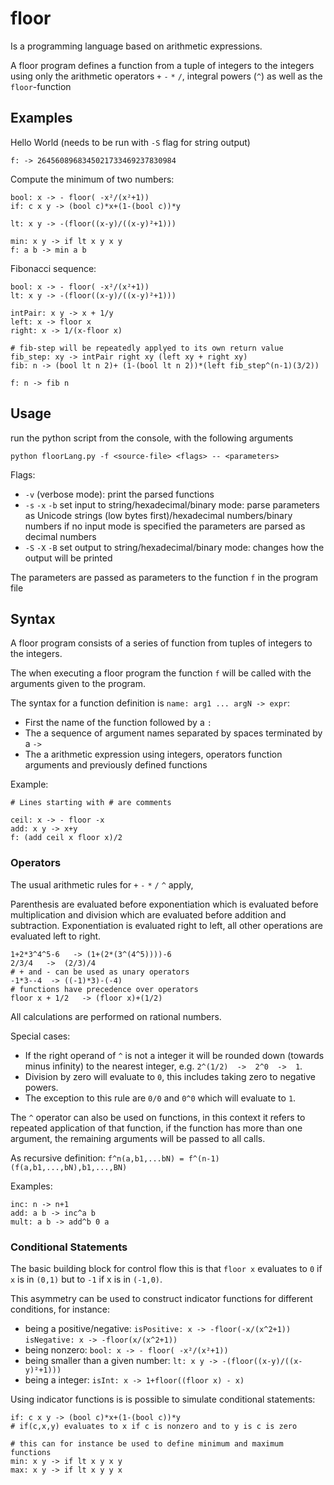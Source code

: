 # floor
Is a programming language based on arithmetic expressions.

A floor program defines a function from a tuple of integers to the integers using only the arithmetic operators `+` `-` `*` `/`, integral powers (`^`) as well as the `floor`-function

## Examples


Hello World (needs to be run with `-S` flag for string output)

```
f: -> 2645608968345021733469237830984
```

Compute the minimum of two numbers:

```
bool: x -> - floor( -x²/(x²+1))
if: c x y -> (bool c)*x+(1-(bool c))*y

lt: x y -> -(floor((x-y)/((x-y)²+1)))

min: x y -> if lt x y x y
f: a b -> min a b
```

Fibonacci sequence:

```
bool: x -> - floor( -x²/(x²+1))
lt: x y -> -(floor((x-y)/((x-y)²+1)))

intPair: x y -> x + 1/y
left: x -> floor x
right: x -> 1/(x-floor x)

# fib-step will be repeatedly applyed to its own return value
fib_step: xy -> intPair right xy (left xy + right xy)
fib: n -> (bool lt n 2)+ (1-(bool lt n 2))*(left fib_step^(n-1)(3/2))

f: n -> fib n
```


## Usage

run the python script from the console, with the following arguments

```
python floorLang.py -f <source-file> <flags> -- <parameters>
```

Flags:

- `-v` (verbose mode): print the parsed functions
- `-s` `-x` `-b` set input to string/hexadecimal/binary mode:
  parse parameters as Unicode strings (low bytes first)/hexadecimal numbers/binary numbers if no input mode is specified the parameters are parsed as decimal numbers
- `-S` `-X` `-B` set output to string/hexadecimal/binary mode:
  changes how the output will be printed

The parameters are passed as parameters to the function `f` in the program file

## Syntax

A floor program consists of a series of function from tuples of integers to the integers.

The when executing a floor program the function `f` will be called with the arguments given to the program.

The syntax for a function definition is `name: arg1 ... argN -> expr`:

- First the name of the function followed by a `:`
- The a sequence of argument names separated by spaces terminated by a `->`
- The a arithmetic expression using integers, operators function arguments and previously defined functions

Example:

```
# Lines starting with # are comments

ceil: x -> - floor -x
add: x y -> x+y
f: (add ceil x floor x)/2
```

### Operators

The usual arithmetic rules for `+` `-` `*` `/` `^` apply,

Parenthesis are evaluated before exponentiation which is evaluated before multiplication and division which are evaluated before addition and subtraction.
Exponentiation is evaluated right to left, all other operations are evaluated left to right.

```
1+2*3^4^5-6   -> (1+(2*(3^(4^5))))-6
2/3/4   ->  (2/3)/4
# + and - can be used as unary operators
-1*3--4  -> ((-1)*3)-(-4)
# functions have precedence over operators
floor x + 1/2   -> (floor x)+(1/2)
```

All calculations are performed on rational numbers.

Special cases:
- If the right operand of `^` is not a integer it will be rounded down (towards minus infinity) to the nearest integer, e.g. `2^(1/2)  ->  2^0  ->  1`.
- Division by zero will evaluate to `0`, this includes taking zero to negative powers.
- The exception to this rule are `0/0` and `0^0` which will evaluate to `1`.

The `^` operator can also be used on functions, in this context it refers to repeated application of that function,
if the function has more than one argument, the remaining arguments will be passed to all calls.

As recursive definition: `f^n(a,b1,...bN) = f^(n-1)(f(a,b1,...,bN),b1,...,BN)` 

Examples:
```
inc: n -> n+1
add: a b -> inc^a b
mult: a b -> add^b 0 a
```

### Conditional Statements

The basic building block for control flow this is that `floor x` evaluates to `0` if `x` is in `(0,1)` but to `-1` if x is in `(-1,0)`.

This asymmetry can be used to construct indicator functions for different conditions, for instance:

- being a positive/negative: `isPositive: x -> -floor(-x/(x^2+1))` `isNegative: x -> -floor(x/(x^2+1))`
- being nonzero: `bool: x -> - floor( -x²/(x²+1))`
- being smaller than a given number: `lt: x y -> -(floor((x-y)/((x-y)²+1)))`
- being a integer: `isInt: x -> 1+floor((floor x) - x)`

Using indicator functions is is possible to simulate conditional statements:

```
if: c x y -> (bool c)*x+(1-(bool c))*y
# if(c,x,y) evaluates to x if c is nonzero and to y is c is zero

# this can for instance be used to define minimum and maximum functions
min: x y -> if lt x y x y
max: x y -> if lt x y y x
```



